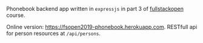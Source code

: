 Phonebook backend app written in `expressjs` in part 3 of [fullstackopen](fullstackopen.com/en/) course.

Online version: https://fsopen2019-phonebook.herokuapp.com.
RESTfull api for person resources at `/api/persons`.